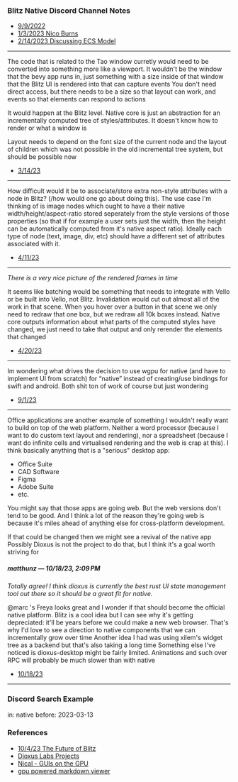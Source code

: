 
### Blitz Native Discord Channel Notes

- [9/9/2022](https://discord.com/channels/899851952891002890/954257659597553664/1017780518449852417)
- [1/3/2023 Nico Burns](https://discord.com/channels/899851952891002890/954257659597553664/1059881306487521310)
- [2/14/2023 Discussing ECS Model](https://discord.com/channels/899851952891002890/954257659597553664/1075190512669175828)

---

The code that is related to the Tao window curretly would need to be converted into something more like a viewport. It wouldn't be the window that the bevy app runs in, just something with a size inside of that window that the Blitz UI is rendered into that can capture events
You don't need direct access, but there needs to be a size so that layout can work, and events so that elements can respond to actions

It would happen at the Blitz level. Native core is just an abstraction for an incrementally computed tree of styles/attributes. It doesn't know how to render or what a window is

Layout needs to depend on the font size of the current node and the layout of children which was not possible in the old incremental tree system, but should be possible now

- [3/14/23](https://discord.com/channels/899851952891002890/954257659597553664/1085265677209833512)

---

How difficult would it be to associate/store extra non-style attributes with a node in Blitz?  (/how would one go about doing this). The use case I'm thinking of is image nodes which ought to have a their native width/height/aspect-ratio stored seperately from the style versions of those properties (so that if for example a user sets just the width, then the height can be automatically computed from it's native aspect ratio). Ideally each type of node (text, image, div, etc) should have a different set of attributes associated with it.

- [4/11/23](https://discord.com/channels/899851952891002890/954257659597553664/1095302598682234910)

---

*There is a very nice picture of the rendered frames in time*

It seems like batching would be something that needs to integrate with Vello or be built into Vello, not Blitz.  Invalidation would cut out almost all of the work in that scene. When you hover over a button in that scene we only need to redraw that one box, but we redraw all 10k boxes instead. Native core outputs information about what parts of the computed styles have changed, we just need to take that output and only rerender the elements that changed

- [4/20/23](https://discord.com/channels/899851952891002890/954257659597553664/1098675935974273034)

---

Im wondering what drives the decision to use wgpu for native (and have to implement UI from scratch) for “native” instead of creating/use bindings for swift and android. Both shit ton of work of course but just wondering

- [9/1/23](https://discord.com/channels/899851952891002890/954257659597553664/1147236487180599346)

---

Office applications are another example of something I wouldn't really want to build on top of the web platform. Neither a word processor (because I want to do custom text layout and rendering), nor a spreadsheet (because I want do infinite cells and virtualised rendering and the web is crap at this).
I think basically anything that is a "serious" desktop app:

- Office Suite
- CAD Software
- Figma
- Adobe Suite
- etc.

You might say that those apps are going web. But the web versions don't tend to be good. And I think a lot of the reason they're going web is because it's miles ahead of anything else for cross-platform development.

If that could be changed then we might see a revival of the native app
Possibly Dioxus is not the project to do that, but I think it's a goal worth striving for

##### matthunz — 10/18/23, 2:09 PM

*Totally agree! I think dioxus is currently the best rust UI state management tool out there so it should be a great fit for native.*

@marc 's Freya looks great and I wonder if that should become the official native platform. Blitz is a cool idea but I can see why it's getting depreciated: it'll be years before we could make a new web browser. That's why I'd love to see a direction to native components that we can incrementally grow over time
Another idea I had was using xilem's widget tree as a backend but that's also taking a long time
Something else I've noticed is dioxus-desktop might be fairly limited. Animations and such over RPC will probably be much slower than with native


- [10/18/23](https://discord.com/channels/899851952891002890/954257659597553664/1164306527314772079)

---

### Discord Search Example

in: native before: 2023-03-13

### References

- [10/4/23 The Future of Blitz](https://github.com/DioxusLabs/dioxus/discussions/1519)
- [Dioxus Labs Projects](https://github.com/orgs/DioxusLabs/projects?query=is%3Aopen)
- [Nical - GUIs on the GPU](https://nical.github.io/drafts/gui-gpu-notes.html)
- [gpu powered markdown viewer](https://github.com/Inlyne-Project/inlyne)
